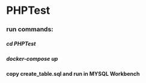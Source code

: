 # PHPTest<br />
### run commands:
##### cd PHPTest<br />
##### docker-compose up<br />
#### copy create_table.sql and run in MYSQL Workbench